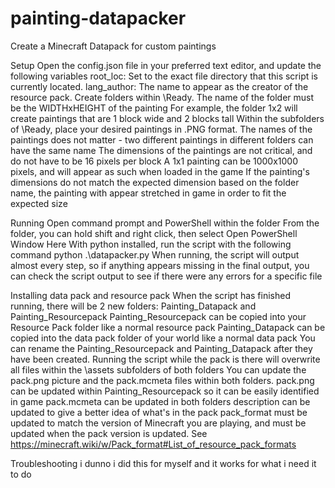 # painting-datapacker
Create a Minecraft Datapack for custom paintings

Setup
	Open the config.json file in your preferred text editor, and update the following variables
		root_loc: Set to the exact file directory that this script is currently located.
		lang_author: The name to appear as the creator of the resource pack.
	Create folders within \Ready. The name of the folder must be the WIDTHxHEIGHT of the painting
		For example, the folder 1x2 will create paintings that are 1 block wide and 2 blocks tall
	Within the subfolders of \Ready, place your desired paintings in .PNG format. 
		The names of the paintings does not matter - two different paintings in different folders can have the same name
		The dimensions of the paintings are not critical, and do not have to be 16 pixels per block
			A 1x1 painting can be 1000x1000 pixels, and will appear as such when loaded in the game
			If the painting's dimensions do not match the expected dimension based on the folder name, the painting with appear stretched in game in order to fit the expected size

Running
	Open command prompt and PowerShell within the folder
		From the folder, you can hold shift and right click, then select Open PowerShell Window Here
	With python installed, run the script with the following command
		python .\datapacker.py
	When running, the script will output almost every step, so if anything appears missing in the final output, you can check the script output to see if there were any errors for a specific file

Installing data pack and resource pack
	When the script has finished running, there will be 2 new folders: Painting_Datapack and Painting_Resourcepack
		Painting_Resourcepack can be copied into your Resource Pack folder like a normal resource pack
		Painting_Datapack can be copied into the data pack folder of your world like a normal data pack
	You can rename the Painting_Resourcepack and Painting_Datapack after they have been created. Running the script while the pack is there will overwrite all files within the \assets subfolders of both folders
	You can update the pack.png picture and the pack.mcmeta files within both folders.
		pack.png can be updated within Painting_Resourcepack so it can be easily identified in game
		pack.mcmeta can be updated in both folders
			description can be updated to give a better idea of what's in the pack
			pack_format must be updated to match the version of Minecraft you are playing, and must be updated when the pack version is updated. See https://minecraft.wiki/w/Pack_format#List_of_resource_pack_formats

Troubleshooting
i dunno i did this for myself and it works for what i need it to do